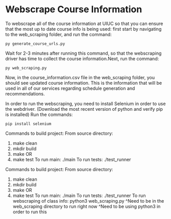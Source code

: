 # Webscrape Course Information
To webscrape all of the course information at UIUC so that you can ensure that the most up to date course info is being used:
first start by navigating to the web_scraping folder, and run the command:
```
py generate_course_urls.py
```
Wait for 2-3 minutes after running this command, so that the webscraping driver has time to collect the course information.Next, run the command:
```
py web_scraping.py
```
Now, in the course_information.csv file in the web_scraping folder, you should see updated course information. This is the information that will be used in all of our services regarding schedule generation and recommendations.

In order to run the webscraping, you need to install Selenium in order to use the webdriver. (Download the most recent version of python and verify pip is installed) Run the commands:
```
pip install selenium
```


Commands to build project:
From source directory:
1. make clean
2. mkdir build
3. make
OR
3. make test
To run main: ./main
To run tests: ./test_runner



Commands to build project:
From source directory:
1. make clean
2. mkdir build
3. make
OR
3. make test
To run main: ./main
To run tests: ./test_runner
To run webscraping of class info: python3 web_scraping.py
        ^Need to be in the web_scraping directory to run right now
        ^Need to be using python3 in order to run this

